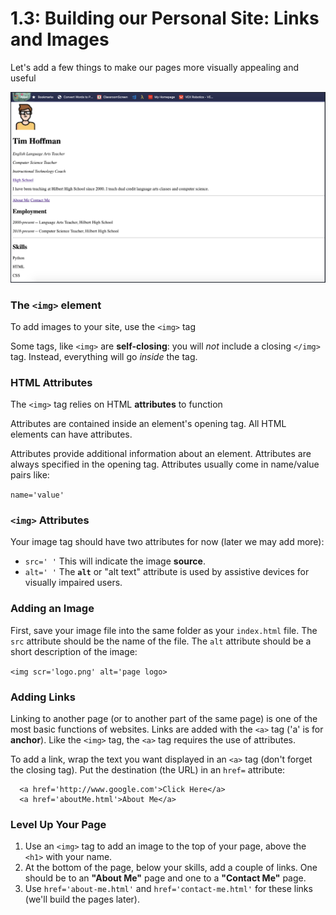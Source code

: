 # 1.3: Building our Personal Site: Links and Images

Let's add a few things to make our pages more visually appealing and useful

![Image][1]


### The `<img>` element

To add images to your site, use the `<img>` tag

Some tags, like `<img>` are __self-closing__: you will _not_ include a closing `</img>` tag. Instead, everything will go _inside_ the tag.

### HTML Attributes

The `<img>` tag relies on HTML __attributes__ to function

Attributes are contained inside an element's opening tag. All HTML elements can have attributes.

Attributes provide additional information about an element. Attributes are always specified in the opening tag. Attributes usually come in name/value pairs like:

`name='value'`

### `<img>` Attributes

Your image tag should have two attributes for now (later we may add more):

* `src=' '` This will indicate the image __source__.
* `alt=' '` The __`alt`__ or "alt text" attribute is used by assistive devices for visually impaired users.

### Adding an Image

First, save your image file into the same folder as your `index.html` file. The `src` attribute should be the name of the file. The `alt` attribute should be a short description of the image:

`<img scr='logo.png' alt='page logo>`

### Adding Links

Linking to another page (or to another part of the same page) is one of the most basic functions of websites. Links are added with the `<a>` tag ('a' is for __anchor__). Like the `<img>` tag, the `<a>` tag requires the use of attributes.

To add a link, wrap the text you want displayed in an `<a>` tag (don't forget the closing tag). Put the destination (the URL) in an `href=` attribute:

```
  <a href='http://www.google.com'>Click Here</a>
  <a href='aboutMe.html'>About Me</a>
```

### Level Up Your Page

1. Use an `<img>` tag to add an image to the top of your page, above the `<h1>` with your name.
2. At the bottom of the page, below your skills, add a couple of links. One should be to an __"About Me"__ page and one to a __"Contact Me"__ page.
3. Use `href='about-me.html'` and `href='contact-me.html'` for these links (we'll build the pages later).


[1]: https://github.com/hoffmantim/Web_Dev_Curriculum/blob/master/Unit%201%20HTML/1-3_Links_Images.png?raw=true
